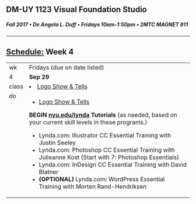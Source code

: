 ## DM-UY 1123 Visual Foundation Studio
##### Fall 2017 • De Angela L. Duff • Fridays 10am-1:50pm • 2MTC MAGNET 811

---
## [Schedule:](dm1123_schedule_overview.md) Week 4


<table>
<tr>
<td>wk</td>
<td>Fridays (due on date listed)</td>
</tr>
<tr>
  <td valign="top">4</td>
  <td valign="top"><strong>Sep 29</strong></td>
</tr>
<tr>
<td valign="top">class</td>
<td valign="top">

  <li><a href="dm1123vfs_show_and_tells.md">Logo Show &amp; Tells</a></li>

  

</td>
</tr>


<!-- do -->
<tr>
  <td valign="top">do</td>
  <td>
  <ul>
  <li><a href="dm1123vfs_show_and_tells.md">Logo Show &amp; Tells</a></li>
  </ul>
  <strong>BEGIN <a href="http://nyu.edu/lynda">nyu.edu/lynda</a> Tutorials</strong> (as needed, based on your current skill levels in these programs.)
  <ul>
  
  <li>Lynda.com: Illustrator CC Essential Training with Justin Seeley</li>
  <li>Lynda.com: Photoshop CC Essential Training with Julieanne Kost (Start with 7: Photoshop Essentials)</li>
  <li>Lynda.com: InDesign CC Essential Training with David Blatner</li>
  <li><b>(OPTIONAL)</b> Lynda.com: WordPress Essential Training with Morten Rand-Hendriksen</li>
  </ul></td>
</tr>
</table>
